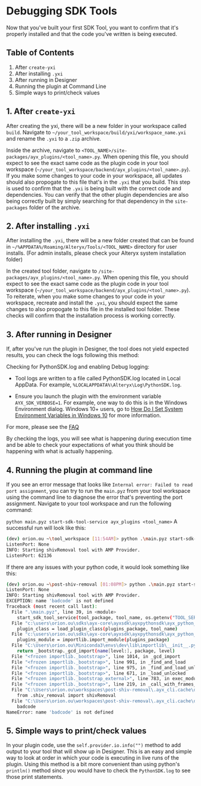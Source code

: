 # Debugging SDK Tools
Now that you've built your first SDK Tool, you want to confirm that it's properly installed and that the code you've written is being executed.


## Table of Contents
1. After `create-yxi`
2. After installing `.yxi`
3. After running in Designer
4. Running the plugin at Command Line
5. Simple ways to print/check values


## 1. After `create-yxi`
After creating the yxi, there will be a new folder in your workspace called `build`. Navigate to `~/your_tool_workspace/build/yxi/workspace_name.yxi` and rename the `.yxi` to a `.zip` archive. 

Inside the archive, navigate to `<TOOL_NAME>/site-packages/ayx_plugins/<tool_name>.py`. When opening this file, you should expect to see the exact same code as the plugin code in your tool workspace (`~/your_tool_workspace/backend/ayx_plugins/<tool_name>.py`). If you make some changes to your code in your workspace, all updates should also propogate to this file that's in the `.yxi` that you build. This step is used to confirm that the `.yxi` is being built with the correct code and dependencies. You can verify that the other plugin dependencies are also being correctly built by simply searching for that dependency in the `site-packages` folder of the archive. 

## 2. After installing `.yxi`
After installing the `.yxi`, there will be a new folder created that can be found in `~/%APPDATA%/Roaming/Alteryx/Tools/<TOOL_NAME>` directory for user installs. (For admin installs, please check your Alteryx system installation folder) 

In the created tool folder, navigate to `/site-packages/ayx_plugins/<tool_name>.py`. When opening this file, you should expect to see the exact same code as the plugin code in your tool workspace (`~/your_tool_workspace/backend/ayx_plugins/<tool_name>.py`). To reiterate, when you make some changes to your code in your workspace, recreate and install the `.yxi`, you should expect the same changes to also propogate to this file in the installed tool folder. These checks will confirm that the installation process is working correctly.

## 3. After running in Designer
If, after you've run the plugin in Designer, the tool does not yield expected results, you can check the logs following this method:

Checking for PythonSDK.log and enabling Debug logging:

- Tool logs are written to a file called PythonSDK.log located in Local AppData. For example, `%LOCALAPPDATA%\Alteryx\Log\PythonSDK.log`.

- Ensure you launch the plugin with the environment variable 
`AYX_SDK_VERBOSE=1`.
For example, one way to do this is in the Windows Environment dialog. Windows 10+ users, go to [How Do I Set System Environment Variables in Windows 10](https://superuser.com/questions/949560/how-do-i-set-system-environment-variables-in-windows-10_E) for more information.

For more, please see the [FAQ](https://github.com/alteryx/ayx-developer-sdk/blob/main/docs/references/faq.md#where-are-the-debug-logs-located)

By checking the logs, you will see what is happening during execution time and be able to check your expectations of what you think should be happening with what is actually happening. 


## 4. Running the plugin at command line
If you see an error message that looks like `Internal error: Failed to read port assignment`, you can try to run the `main.pyz` from your tool workspace using the command line to diagnose the error that's preventing the port assignment. Navigate to your tool workspace and run the following command:

`python main.pyz start-sdk-tool-service ayx_plugins <tool_name>`
A successful run will look like this:

```sh
(dev) orion.ou ~\tool_workspace [11:54AM]> python .\main.pyz start-sdk-tool-service ayx_plugins Passthrough
ListenPort: None
INFO: Starting shivRemoval tool with AMP Provider.
ListenPort: 62136
```

If there are any issues with your python code, it would look something like this:

```sh
(dev) orion.ou ~\post-shiv-removal [01:08PM]> python .\main.pyz start-sdk-tool-service ayx_plugins shivRemoval
ListenPort: None
INFO: Starting shivRemoval tool with AMP Provider.
EXCEPTION: name 'badcode' is not defined
Traceback (most recent call last):
  File ".\main.pyz", line 39, in <module>
    start_sdk_tool_service(tool_package, tool_name, os.getenv("TOOL_SERVICE_ADDRESS"))
  File "c:\users\orion.ou\sdks\ayx-core\ayxsdk\ayxpythonsdk\ayx_python_sdk\providers\amp_provider\__main__.py", line 48, in start_sdk_tool_service
    plugin_class = load_plugin_class(plugins_package, tool_name)
  File "c:\users\orion.ou\sdks\ayx-core\ayxsdk\ayxpythonsdk\ayx_python_sdk\providers\amp_provider\plugin_class_loader.py", line 62, in load_plugin_class
    plugins_module = importlib.import_module(plugins_package)
  File "C:\Users\orion.ou\Miniconda3\envs\dev\lib\importlib\__init__.py", line 127, in import_module
    return _bootstrap._gcd_import(name[level:], package, level)
  File "<frozen importlib._bootstrap>", line 1014, in _gcd_import
  File "<frozen importlib._bootstrap>", line 991, in _find_and_load
  File "<frozen importlib._bootstrap>", line 975, in _find_and_load_unlocked
  File "<frozen importlib._bootstrap>", line 671, in _load_unlocked
  File "<frozen importlib._bootstrap_external>", line 783, in exec_module
  File "<frozen importlib._bootstrap>", line 219, in _call_with_frames_removed
  File "C:\Users\orion.ou\workspaces\post-shiv-removal\.ayx_cli.cache\dist\ayx_plugins\__init__.py", line 15, in <module>
    from .shiv_removal import shivRemoval
  File "C:\Users\orion.ou\workspaces\post-shiv-removal\.ayx_cli.cache\dist\ayx_plugins\shiv_removal.py", line 21, in <module>
    badcode
NameError: name 'badcode' is not defined
```

## 5. Simple ways to print/check values
In your plugin code, use the `self.provider.io.info("")` method to add output to your tool that will show up in Designer. This is an easy and simple way to look at order in which your code is executing in live runs of the plugin. Using this method is a bit more convenient than using python's `println()` method since you would have to check the `PythonSDK.log` to see those print statements. 